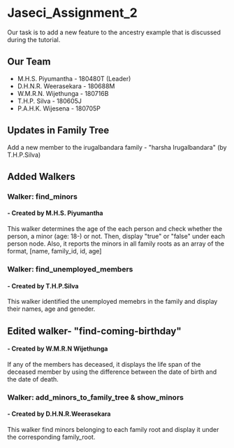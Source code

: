 # Jaseci_Assignment_2
Our task is to add a new feature to the ancestry example that is discussed during the tutorial.

## Our Team
- M.H.S. Piyumantha     - 180480T (Leader)
- D.H.N.R. Weerasekara  - 180688M
- W.M.R.N. Wijethunga   - 180716B
- T.H.P. Silva          - 180605J
- P.A.H.K. Wijesena     - 180705P

## Updates in Family Tree
Add a new member to the irugalbandara family - "harsha Irugalbandara"  (by T.H.P.Silva)

## Added Walkers
### Walker: find_minors
####  - Created by M.H.S. Piyumantha
This walker determines the age of the each person and check whether the person, a minor (age: 18-) or not. 
Then, display "true" or "false" under each person node.
Also, it reports the minors in all family roots as an array of the format, [name, family_id, id, age]

### Walker: find_unemployed_members
####  - Created by T.H.P.Silva
This walker identified the unemployed memebrs in the family and display their names, age and geneder.

## Edited walker- "find-coming-birthday"
####  - Created by W.M.R.N Wijethunga
If any of the members has deceased, it displays the life span of the deceased member by using the difference between the date of birth and the date of death.

### Walker: add_minors_to_family_tree & show_minors
####  - Created by D.H.N.R.Weerasekara
This walker find minors belonging to each family root and display it under the corresponding family_root.

